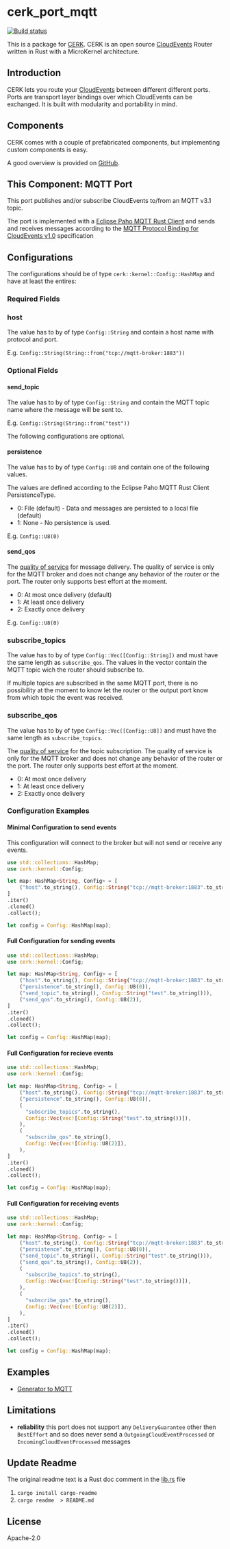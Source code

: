 # cerk_port_mqtt

[![Build status](https://badge.buildkite.com/4494e29d5f2c47e3fe998af46dff78a447800a76a68024e392.svg?branch=master)](https://buildkite.com/ce-rust/cerk)


This is a package for [CERK](https://github.com/ce-rust/cerk).
CERK is an open source [CloudEvents](https://github.com/cloudevents/spec) Router written in Rust with a MicroKernel architecture.

## Introduction

CERK lets you route your [CloudEvents](https://github.com/cloudevents/spec) between different different ports.
Ports are transport layer bindings over which CloudEvents can be exchanged.
It is built with modularity and portability in mind.

## Components

CERK comes with a couple of prefabricated components, but implementing custom components is easy.

A good overview is provided on [GitHub](https://github.com/ce-rust/cerk/).

## This Component: MQTT Port

This port publishes and/or subscribe CloudEvents to/from an MQTT v3.1 topic.

The port is implemented with a [Eclipse Paho MQTT Rust Client](https://github.com/eclipse/paho.mqtt.rust)
and sends and receives messages according to the
[MQTT Protocol Binding for CloudEvents v1.0](https://github.com/cloudevents/spec/blob/v1.0/mqtt-protocol-binding.md)
specification

## Configurations

The configurations should be of type `cerk::kernel::Config::HashMap` and have at least the entires:

### Required Fields

### host

The value has to by of type `Config::String` and contain a host name with protocol and port.

E.g. `Config::String(String::from("tcp://mqtt-broker:1883"))`

### Optional Fields

#### send_topic

The value has to by of type `Config::String` and contain the MQTT topic name where the message will be sent to.

E.g. `Config::String(String::from("test"))`

The following configurations are optional.

#### persistence

The value has to by of type `Config::U8` and contain one of the following values.

The values are defined according to the Eclipse Paho MQTT Rust Client PersistenceType.

* 0: File (default) -  Data and messages are persisted to a local file (default)
* 1: None - No persistence is used.

E.g. `Config::U8(0)`

#### send_qos

The [quality of service](http://docs.oasis-open.org/mqtt/mqtt/v3.1.1/os/mqtt-v3.1.1-os.html#_Toc398718099) for message delivery.
The quality of service is only for the MQTT broker and does not change any behavior of the router or the port.
The router only supports best effort at the moment.

* 0: At most once delivery (default)
* 1: At least once delivery
* 2: Exactly once delivery

E.g. `Config::U8(0)`

### subscribe_topics

The value has to by of type `Config::Vec([Config::String])` and must have the same length as `subscribe_qos`.
The values in the vector contain the MQTT topic wich the router should subscribe to.

If multiple topics are subscribed in the same MQTT port,
there is no possibility at the moment to know let the router or the output port know from which topic the event was received.

### subscribe_qos

The value has to by of type `Config::Vec([Config::U8])` and must have the same length as `subscribe_topics`.

The [quality of service](http://docs.oasis-open.org/mqtt/mqtt/v3.1.1/os/mqtt-v3.1.1-os.html#_Toc398718099) for the topic subscription.
The quality of service is only for the MQTT broker and does not change any behavior of the router or the port.
The router only supports best effort at the moment.

* 0: At most once delivery
* 1: At least once delivery
* 2: Exactly once delivery

### Configuration Examples

#### Minimal Configuration to send events

This configuration will connect to the broker but will not send or receive any events.

```rust
use std::collections::HashMap;
use cerk::kernel::Config;

let map: HashMap<String, Config> = [
    ("host".to_string(), Config::String("tcp://mqtt-broker:1883".to_string())),
]
.iter()
.cloned()
.collect();

let config = Config::HashMap(map);
```

#### Full Configuration for sending events

```rust
use std::collections::HashMap;
use cerk::kernel::Config;

let map: HashMap<String, Config> = [
    ("host".to_string(), Config::String("tcp://mqtt-broker:1883".to_string())),
    ("persistence".to_string(), Config::U8(0)),
    ("send_topic".to_string(), Config::String("test".to_string())),
    ("send_qos".to_string(), Config::U8(2)),
]
.iter()
.cloned()
.collect();

let config = Config::HashMap(map);
```

#### Full Configuration for recieve events

```rust
use std::collections::HashMap;
use cerk::kernel::Config;

let map: HashMap<String, Config> = [
    ("host".to_string(), Config::String("tcp://mqtt-broker:1883".to_string())),
    ("persistence".to_string(), Config::U8(0)),
    (
      "subscribe_topics".to_string(),
      Config::Vec(vec![Config::String("test".to_string())]),
    ),
    (
      "subscribe_qos".to_string(),
      Config::Vec(vec![Config::U8(2)]),
    ),
]
.iter()
.cloned()
.collect();

let config = Config::HashMap(map);
```

#### Full Configuration for receiving events

```rust
use std::collections::HashMap;
use cerk::kernel::Config;

let map: HashMap<String, Config> = [
    ("host".to_string(), Config::String("tcp://mqtt-broker:1883".to_string())),
    ("persistence".to_string(), Config::U8(0)),
    ("send_topic".to_string(), Config::String("test".to_string())),
    ("send_qos".to_string(), Config::U8(2)),
    (
      "subscribe_topics".to_string(),
      Config::Vec(vec![Config::String("test".to_string())]),
    ),
    (
      "subscribe_qos".to_string(),
      Config::Vec(vec![Config::U8(2)]),
    ),
]
.iter()
.cloned()
.collect();

let config = Config::HashMap(map);
```

## Examples

* [Generator to MQTT](https://github.com/ce-rust/cerk/tree/master/examples/examples/src/mqtt/)

## Limitations

* **reliability** this port does not support any `DeliveryGuarantee` other then `BestEffort` and so does never send a `OutgoingCloudEventProcessed` or `IncomingCloudEventProcessed` messages


## Update Readme

The original readme text is a Rust doc comment in the [lib.rs](./src/lib.rs) file

1. `cargo install cargo-readme`
2. `cargo readme  > README.md`

## License

Apache-2.0
